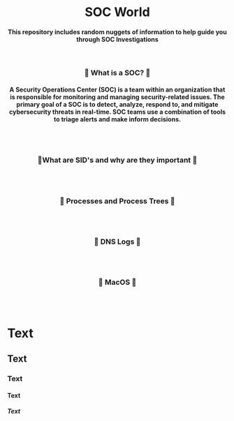 <h1 align="center">SOC World </h1>

<h4 align="center"> This repository includes random nuggets of information to help guide you through SOC Investigations </h4>

<br />

<h3 align="center"> 📝 What is a SOC?  📝 </h3>
<h4 align="center">A Security Operations Center (SOC) is a team within an organization that is responsible for monitoring and managing security-related issues. The primary goal of a SOC is to detect, analyze, respond to, and mitigate cybersecurity threats in real-time. SOC teams use a combination of tools to triage alerts and make inform decisions. </h3>

<br /><br />


<h3 align="center"> 📝What are SID's and why are they important 📝</h3>


<br /><br />


<h3 align="center"> 📝 Processes and Process Trees 📝</h3>

<br /><br />


<h3 align="center">📝 DNS Logs 📝</h3>

<br /><br />



<h3 align="center">📝 MacOS 📝</h3>

<br /><br />




# Text

## Text

### Text

#### Text

##### Text
